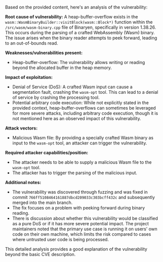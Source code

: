 Based on the provided content, here's an analysis of the vulnerability:

**Root cause of vulnerability:**
A heap-buffer-overflow exists in the `wasm::WasmBinaryBuilder::visitBlock(wasm::Block*)` function within the `/src/wasm/wasm-binary.cpp` file of Binaryen, specifically in version 1.38.26. This occurs during the parsing of a crafted WebAssembly (Wasm) binary. The issue arises when the binary reader attempts to peek forward, leading to an out-of-bounds read.

**Weaknesses/vulnerabilities present:**
- Heap-buffer-overflow: The vulnerability allows writing or reading beyond the allocated buffer in the heap memory.

**Impact of exploitation:**
- Denial of Service (DoS): A crafted Wasm input can cause a segmentation fault, crashing the `wasm-opt` tool. This can lead to a denial of service by crashing the processing tool.
- Potential arbitrary code execution: While not explicitly stated in the provided context, heap-buffer-overflows can sometimes be leveraged for more severe attacks, including arbitrary code execution, though it is not mentioned here as an observed impact of this vulnerability.

**Attack vectors:**
- Malicious Wasm file: By providing a specially crafted Wasm binary as input to the `wasm-opt` tool, an attacker can trigger the vulnerability.

**Required attacker capabilities/position:**
- The attacker needs to be able to supply a malicious Wasm file to the `wasm-opt` tool.
- The attacker has to trigger the parsing of the malicious input.

**Additional notes:**
- The vulnerability was discovered through fuzzing and was fixed in commit `766ff5108464161887dbcd209033c303bcff432c` and subsequently merged into the main branch.
- The fix focuses on a problem with peeking forward during binary reading.
- There is discussion about whether this vulnerability would be classified as a pure DoS or if it has more severe potential impact. The project maintainers noted that the primary use case is running it on users' own code on their own machine, which limits the risk compared to cases where untrusted user code is being processed.

This detailed analysis provides a good explanation of the vulnerability beyond the basic CVE description.